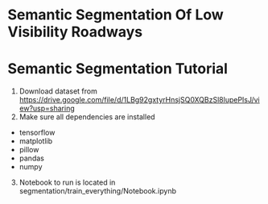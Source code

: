 # Semantic Segmentation Of Low Visibility Roadways

# Semantic Segmentation Tutorial
1. Download dataset from https://drive.google.com/file/d/1LBg92gxtyrHnsjSQ0XQBzSl8lupePIsJ/view?usp=sharing
2. Make sure all dependencies are installed
- tensorflow
- matplotlib
- pillow
- pandas
- numpy
3. Notebook to run is located in segmentation/train_everything/Notebook.ipynb
